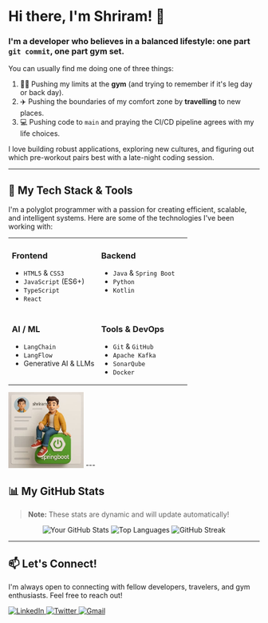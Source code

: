 # Hi there, I'm Shriram! 👋

### I'm a developer who believes in a balanced lifestyle: one part `git commit`, one part gym set.

You can usually find me doing one of three things:
1.  🏋️‍♂️ Pushing my limits at the **gym** (and trying to remember if it's leg day or back day).
2.  ✈️ Pushing the boundaries of my comfort zone by **travelling** to new places.
3.  💻 Pushing code to `main` and praying the CI/CD pipeline agrees with my life choices.

I love building robust applications, exploring new cultures, and figuring out which pre-workout pairs best with a late-night coding session.

---

## 🚀 My Tech Stack & Tools

I'm a polyglot programmer with a passion for creating efficient, scalable, and intelligent systems. Here are some of the technologies I've been working with:

<table>
  <tr>
    <td valign="top" width="50%">
      <h3>Frontend</h3>
      <ul>
        <li><code>HTML5</code> & <code>CSS3</code></li>
        <li><code>JavaScript</code> (ES6+)</li>
        <li><code>TypeScript</code></li>
        <li><code>React</code></li>
      </ul>
    </td>
    <td valign="top" width="50%">
      <h3>Backend</h3>
      <ul>
        <li><code>Java</code> & <code>Spring Boot</code></li>
        <li><code>Python</code></li>
        <li><code>Kotlin</code></li>
      </ul>
    </td>
  </tr>
  <tr>
    <td valign="top" width="50%">
      <h3>AI / ML</h3>
      <ul>
        <li><code>LangChain</code></li>
        <li><code>LangFlow</code></li>
        <li>Generative AI & LLMs</li>
      </ul>
    </td>
    <td valign="top" width="50%">
      <h3>Tools & DevOps</h3>
      <ul>
        <li><code>Git</code> & <code>GitHub</code></li>
        <li><code>Apache Kafka</code></li>
        <li><code>SonarQube</code></li>
        <li><code>Docker</code></li>
      </ul>
    </td>
  </tr>
</table>
</td>
<td width="35%" valign="top">
<img src="https://raw.githubusercontent.com/BEASTSHRIRAM/BEASTSHRIRAM/main/OIG4.jpeg" alt="Shriram with SpringBoot Logo" width="30%" />
</td>
</tr>
</table>
---

## 📊 My GitHub Stats

> **Note:** These stats are dynamic and will update automatically!

<p align="center">
  <img src="https://github-readme-stats.vercel.app/api?username=BEASTSHRIRAM&show_icons=true&theme=radical&hide_border=true&count_private=true" alt="Your GitHub Stats" />
  <img src="https://github-readme-stats.vercel.app/api/top-langs/?username=BEASTSHRIRAM&layout=compact&theme=radical&hide_border=true" alt="Top Languages" />
  <img src="https://github-readme-streak-stats.herokuapp.com/?user=BEASTSHRIRAM&theme=radical&hide_border=true" alt="GitHub Streak" />
</p>

---

## 📫 Let's Connect!

I'm always open to connecting with fellow developers, travelers, and gym enthusiasts. Feel free to reach out!

<p align="left">
  <a href="https://linkedin.com/in/your-linkedin-profile" target="_blank">
    <img src="https://img.shields.io/badge/LinkedIn-0077B5?style=for-the-badge&logo=linkedin&logoColor=white" alt="LinkedIn"/>
  </a>
  <a href="https://twitter.com/your-twitter-handle" target="_blank">
    <img src="https://img.shields.io/badge/Twitter-1DA1F2?style=for-the-badge&logo=twitter&logoColor=white" alt="Twitter"/>
  </a>
  <a href="mailto:youremail@example.com">
    <img src="https://img.shields.io/badge/Gmail-D14836?style=for-the-badge&logo=gmail&logoColor=white" alt="Gmail"/>
  </a>
</p>

